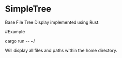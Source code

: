 # SimpleTree

Base File Tree Display implemented using Rust.

#Example

cargo run -- ~/

Will display all files and paths within the home directory.
